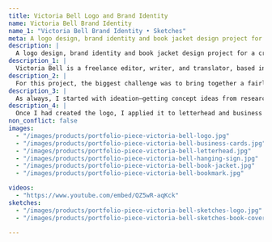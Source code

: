```yaml
---
title: Victoria Bell Logo and Brand Identity
name: Victoria Bell Brand Identity
name_1: "Victoria Bell Brand Identity • Sketches"
meta: A logo design, brand identity and book jacket design project for a creative Ottawa-based writer and editor.
description: |
  A logo design, brand identity and book jacket design project for a creative Ottawa-based writer and editor.
description_1: |
  Victoria Bell is a freelance editor, writer, and translator, based in Ottawa, Canada. She writes novels and the occasional short story. Her first novel, “The Weight of Air,” is about a mountain guide trying to figure out his past, his family and himself while leading a group of clients up Mt. Aconcagua in Argentina.
description_2: |
  For this project, the biggest challenge was to bring together a fairly classical and polished design for Victoria's personal use (letterhead, business card) with a cutting-edge, creative cover design for her novel.
description_3: |
  As always, I started with ideation—getting concept ideas from research and sketching. Then I digitized my concepts and explored options for an innovative book cover design.
description_4: |
  Once I had created the logo, I applied it to letterhead and business cards, and also designed a static book cover with matching bookmarks. I then animated the book cover in AfterEffects to give it a parallax 3D effect, resulting in an AR-enabled book cover that reveals its secrets when looked at through a smart device.
non_conflict: false
images:
  - "/images/products/portfolio-piece-victoria-bell-logo.jpg"
  - "/images/products/portfolio-piece-victoria-bell-business-cards.jpg"
  - "/images/products/portfolio-piece-victoria-bell-letterhead.jpg"
  - "/images/products/portfolio-piece-victoria-bell-hanging-sign.jpg"
  - "/images/products/portfolio-piece-victoria-bell-book-jacket.jpg"
  - "/images/products/portfolio-piece-victoria-bell-bookmark.jpg"

videos:
  - "https://www.youtube.com/embed/QZ5wR-aqKck"
sketches:
  - "/images/products/portfolio-piece-victoria-bell-sketches-logo.jpg"
  - "/images/products/portfolio-piece-victoria-bell-sketches-book-cover.jpg"

---
```

